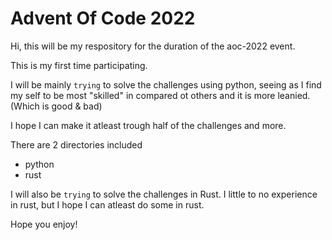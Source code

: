 # Advent Of Code 2022

Hi, this will be my respository for the duration of the aoc-2022 event. 

This is my first time participating.

I will be mainly ``trying`` to solve the challenges using python, seeing as I find my self to be most "skilled" in compared ot others and it is more leanied. (Which is good &  bad)

I hope I can make it atleast trough half of the challenges and more.

There are 2 directories included
- python
- rust

I will also be ``trying`` to solve the challenges in Rust. I little to no experience in rust, but I hope I can atleast do some in rust.


Hope you enjoy!